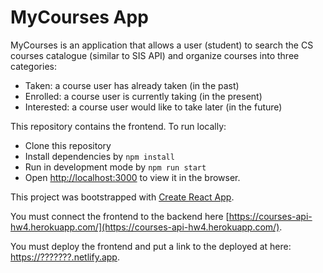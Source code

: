 # MyCourses App

MyCourses is an application that allows a user (student) to search the CS courses catalogue (similar to SIS API) and organize courses into three categories:

* Taken: a course user has already taken (in the past)
* Enrolled: a course user is currently taking (in the present)
* Interested: a course user would like to take later (in the future)

This repository contains the frontend. To run locally:

* Clone this repository
* Install dependencies by `npm install`
* Run in development mode by `npm run start`
* Open [http://localhost:3000](http://localhost:3000) to view it in the browser.

This project was bootstrapped with [Create React App](https://github.com/facebook/create-react-app).

You must connect the frontend to the backend here [https://courses-api-hw4.herokuapp.com/](https://courses-api-hw4.herokuapp.com/).

You must deploy the frontend and put a link to the deployed at here: [https://???????.netlify.app](https://???????.netlify.app).